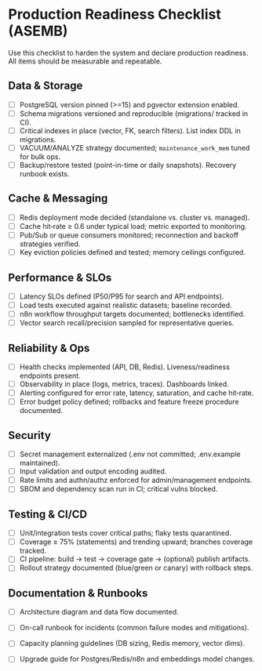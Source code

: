 # Production Readiness Checklist (ASEMB)

Use this checklist to harden the system and declare production readiness. All items should be measurable and repeatable.

## Data & Storage
- [ ] PostgreSQL version pinned (>=15) and pgvector extension enabled.
- [ ] Schema migrations versioned and reproducible (migrations/ tracked in CI).
- [ ] Critical indexes in place (vector, FK, search filters). List index DDL in migrations.
- [ ] VACUUM/ANALYZE strategy documented; `maintenance_work_mem` tuned for bulk ops.
- [ ] Backup/restore tested (point-in-time or daily snapshots). Recovery runbook exists.

## Cache & Messaging
- [ ] Redis deployment mode decided (standalone vs. cluster vs. managed).
- [ ] Cache hit‑rate ≥ 0.6 under typical load; metric exported to monitoring.
- [ ] Pub/Sub or queue consumers monitored; reconnection and backoff strategies verified.
- [ ] Key eviction policies defined and tested; memory ceilings configured.

## Performance & SLOs
- [ ] Latency SLOs defined (P50/P95 for search and API endpoints).
- [ ] Load tests executed against realistic datasets; baseline recorded.
- [ ] n8n workflow throughput targets documented; bottlenecks identified.
- [ ] Vector search recall/precision sampled for representative queries.

## Reliability & Ops
- [ ] Health checks implemented (API, DB, Redis). Liveness/readiness endpoints present.
- [ ] Observability in place (logs, metrics, traces). Dashboards linked.
- [ ] Alerting configured for error rate, latency, saturation, and cache hit‑rate.
- [ ] Error budget policy defined; rollbacks and feature freeze procedure documented.

## Security
- [ ] Secret management externalized (.env not committed; .env.example maintained).
- [ ] Input validation and output encoding audited.
- [ ] Rate limits and authn/authz enforced for admin/management endpoints.
- [ ] SBOM and dependency scan run in CI; critical vulns blocked.

## Testing & CI/CD
- [ ] Unit/integration tests cover critical paths; flaky tests quarantined.
- [ ] Coverage ≥ 75% (statements) and trending upward; branches coverage tracked.
- [ ] CI pipeline: build → test → coverage gate → (optional) publish artifacts.
- [ ] Rollout strategy documented (blue/green or canary) with rollback steps.

## Documentation & Runbooks
- [ ] Architecture diagram and data flow documented.
- [ ] On-call runbook for incidents (common failure modes and mitigations).
- [ ] Capacity planning guidelines (DB sizing, Redis memory, vector dims).
- [ ] Upgrade guide for Postgres/Redis/n8n and embeddings model changes.

